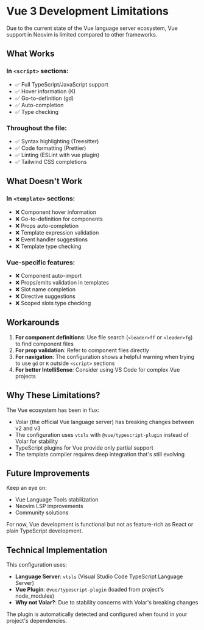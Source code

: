 # Vue 3 Development Limitations

Due to the current state of the Vue language server ecosystem, Vue support in Neovim is limited compared to other frameworks.

## What Works

### In `<script>` sections:
- ✅ Full TypeScript/JavaScript support
- ✅ Hover information (K)
- ✅ Go-to-definition (gd)
- ✅ Auto-completion
- ✅ Type checking

### Throughout the file:
- ✅ Syntax highlighting (Treesitter)
- ✅ Code formatting (Prettier)
- ✅ Linting (ESLint with vue plugin)
- ✅ Tailwind CSS completions

## What Doesn't Work

### In `<template>` sections:
- ❌ Component hover information
- ❌ Go-to-definition for components
- ❌ Props auto-completion
- ❌ Template expression validation
- ❌ Event handler suggestions
- ❌ Template type checking

### Vue-specific features:
- ❌ Component auto-import
- ❌ Props/emits validation in templates
- ❌ Slot name completion
- ❌ Directive suggestions
- ❌ Scoped slots type checking

## Workarounds

1. **For component definitions**: Use file search (`<leader>ff` or `<leader>fg`) to find component files
2. **For prop validation**: Refer to component files directly
3. **For navigation**: The configuration shows a helpful warning when trying to use `gd` or `K` outside `<script>` sections
4. **For better IntelliSense**: Consider using VS Code for complex Vue projects

## Why These Limitations?

The Vue ecosystem has been in flux:
- Volar (the official Vue language server) has breaking changes between v2 and v3
- The configuration uses `vtsls` with `@vue/typescript-plugin` instead of Volar for stability
- TypeScript plugins for Vue provide only partial support
- The template compiler requires deep integration that's still evolving

## Future Improvements

Keep an eye on:
- Vue Language Tools stabilization
- Neovim LSP improvements
- Community solutions

For now, Vue development is functional but not as feature-rich as React or plain TypeScript development.

## Technical Implementation

This configuration uses:
- **Language Server**: `vtsls` (Visual Studio Code TypeScript Language Server)
- **Vue Plugin**: `@vue/typescript-plugin` (loaded from project's node_modules)
- **Why not Volar?**: Due to stability concerns with Volar's breaking changes

The plugin is automatically detected and configured when found in your project's dependencies.